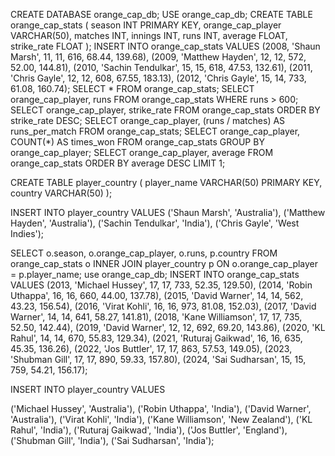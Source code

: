 CREATE DATABASE orange_cap_db;
USE orange_cap_db;
CREATE TABLE orange_cap_stats (
    season INT PRIMARY KEY,
    orange_cap_player VARCHAR(50),
    matches INT,
    innings INT,
    runs INT,
    average FLOAT,
    strike_rate FLOAT
);
INSERT INTO orange_cap_stats VALUES 
(2008, 'Shaun Marsh', 11, 11, 616, 68.44, 139.68),
(2009, 'Matthew Hayden', 12, 12, 572, 52.00, 144.81),
(2010, 'Sachin Tendulkar', 15, 15, 618, 47.53, 132.61),
(2011, 'Chris Gayle', 12, 12, 608, 67.55, 183.13),
(2012, 'Chris Gayle', 15, 14, 733, 61.08, 160.74);
SELECT * FROM orange_cap_stats;
SELECT orange_cap_player, runs 
FROM orange_cap_stats 
WHERE runs > 600;
SELECT orange_cap_player, strike_rate 
FROM orange_cap_stats 
ORDER BY strike_rate DESC;
SELECT orange_cap_player, (runs / matches) AS runs_per_match 
FROM orange_cap_stats;
SELECT orange_cap_player, COUNT(*) AS times_won 
FROM orange_cap_stats 
GROUP BY orange_cap_player;
SELECT orange_cap_player, average 
FROM orange_cap_stats 
ORDER BY average DESC 
LIMIT 1;



CREATE TABLE player_country (
    player_name VARCHAR(50) PRIMARY KEY,
    country VARCHAR(50)
);

INSERT INTO player_country VALUES
('Shaun Marsh', 'Australia'),
('Matthew Hayden', 'Australia'),
('Sachin Tendulkar', 'India'),
('Chris Gayle', 'West Indies');

SELECT o.season, o.orange_cap_player, o.runs, p.country
FROM orange_cap_stats o
 INNER JOIN player_country p
ON o.orange_cap_player = p.player_name;
use orange_cap_db;
INSERT INTO orange_cap_stats VALUES 
(2013, 'Michael Hussey', 17, 17, 733, 52.35, 129.50),
(2014, 'Robin Uthappa', 16, 16, 660, 44.00, 137.78),
(2015, 'David Warner', 14, 14, 562, 43.23, 156.54),
(2016, 'Virat Kohli', 16, 16, 973, 81.08, 152.03),
(2017, 'David Warner', 14, 14, 641, 58.27, 141.81),
(2018, 'Kane Williamson', 17, 17, 735, 52.50, 142.44),
(2019, 'David Warner', 12, 12, 692, 69.20, 143.86),
(2020, 'KL Rahul', 14, 14, 670, 55.83, 129.34),
(2021, 'Ruturaj Gaikwad', 16, 16, 635, 45.35, 136.26),
(2022, 'Jos Buttler', 17, 17, 863, 57.53, 149.05),
(2023, 'Shubman Gill', 17, 17, 890, 59.33, 157.80),
(2024, 'Sai Sudharsan', 15, 15, 759, 54.21, 156.17);

INSERT INTO player_country VALUES

('Michael Hussey', 'Australia'),
('Robin Uthappa', 'India'),
('David Warner', 'Australia'),
('Virat Kohli', 'India'),
('Kane Williamson', 'New Zealand'),
('KL Rahul', 'India'),
('Ruturaj Gaikwad', 'India'),
('Jos Buttler', 'England'),
('Shubman Gill', 'India'),
('Sai Sudharsan', 'India');
